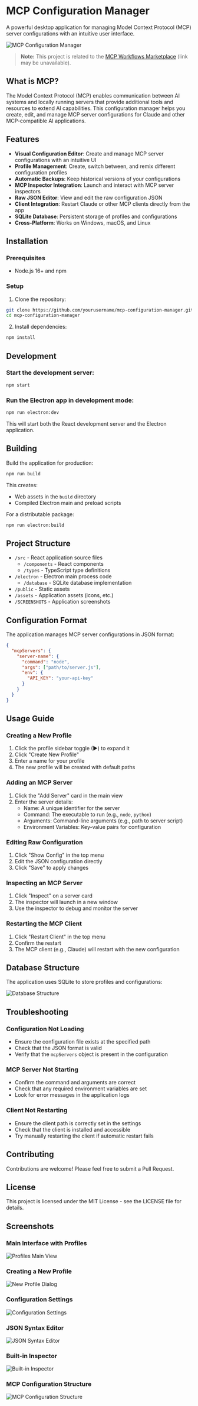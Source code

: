 # MCP Configuration Manager

A powerful desktop application for managing Model Context Protocol (MCP) server configurations with an intuitive user interface.

![MCP Configuration Manager](SCREENSHOTS/2025-03-03_16-49-32.png)

> **Note:** This project is related to the [MCP Workflows Marketplace](https://github.com/Cam10001110101/mcp-workflows-marketplace) (link may be unavailable).

## What is MCP?

The Model Context Protocol (MCP) enables communication between AI systems and locally running servers that provide additional tools and resources to extend AI capabilities. This configuration manager helps you create, edit, and manage MCP server configurations for Claude and other MCP-compatible AI applications.

## Features

- **Visual Configuration Editor**: Create and manage MCP server configurations with an intuitive UI
- **Profile Management**: Create, switch between, and remix different configuration profiles
- **Automatic Backups**: Keep historical versions of your configurations
- **MCP Inspector Integration**: Launch and interact with MCP server inspectors
- **Raw JSON Editor**: View and edit the raw configuration JSON
- **Client Integration**: Restart Claude or other MCP clients directly from the app
- **SQLite Database**: Persistent storage of profiles and configurations
- **Cross-Platform**: Works on Windows, macOS, and Linux

## Installation

### Prerequisites

- Node.js 16+ and npm

### Setup

1. Clone the repository:
```bash
git clone https://github.com/yourusername/mcp-configuration-manager.git
cd mcp-configuration-manager
```

2. Install dependencies:
```bash
npm install
```

## Development

### Start the development server:

```bash
npm start
```

### Run the Electron app in development mode:

```bash
npm run electron:dev
```

This will start both the React development server and the Electron application.

## Building

Build the application for production:

```bash
npm run build
```

This creates:
- Web assets in the `build` directory
- Compiled Electron main and preload scripts

For a distributable package:

```bash
npm run electron:build
```

## Project Structure

- `/src` - React application source files
  - `/components` - React components
  - `/types` - TypeScript type definitions
- `/electron` - Electron main process code
  - `/database` - SQLite database implementation
- `/public` - Static assets
- `/assets` - Application assets (icons, etc.)
- `/SCREENSHOTS` - Application screenshots

## Configuration Format

The application manages MCP server configurations in JSON format:

```json
{
  "mcpServers": {
    "server-name": {
      "command": "node",
      "args": ["path/to/server.js"],
      "env": {
        "API_KEY": "your-api-key"
      }
    }
  }
}
```

## Usage Guide

### Creating a New Profile

1. Click the profile sidebar toggle (▶) to expand it
2. Click "Create New Profile"
3. Enter a name for your profile
4. The new profile will be created with default paths

### Adding an MCP Server

1. Click the "Add Server" card in the main view
2. Enter the server details:
   - Name: A unique identifier for the server
   - Command: The executable to run (e.g., `node`, `python`)
   - Arguments: Command-line arguments (e.g., path to server script)
   - Environment Variables: Key-value pairs for configuration

### Editing Raw Configuration

1. Click "Show Config" in the top menu
2. Edit the JSON configuration directly
3. Click "Save" to apply changes

### Inspecting an MCP Server

1. Click "Inspect" on a server card
2. The inspector will launch in a new window
3. Use the inspector to debug and monitor the server

### Restarting the MCP Client

1. Click "Restart Client" in the top menu
2. Confirm the restart
3. The MCP client (e.g., Claude) will restart with the new configuration

## Database Structure

The application uses SQLite to store profiles and configurations:

![Database Structure](SCREENSHOTS/sqlite-profiles-db-structure.png)

## Troubleshooting

### Configuration Not Loading

- Ensure the configuration file exists at the specified path
- Check that the JSON format is valid
- Verify that the `mcpServers` object is present in the configuration

### MCP Server Not Starting

- Confirm the command and arguments are correct
- Check that any required environment variables are set
- Look for error messages in the application logs

### Client Not Restarting

- Ensure the client path is correctly set in the settings
- Check that the client is installed and accessible
- Try manually restarting the client if automatic restart fails

## Contributing

Contributions are welcome! Please feel free to submit a Pull Request.

## License

This project is licensed under the MIT License - see the LICENSE file for details.

## Screenshots

### Main Interface with Profiles
![Profiles Main View](SCREENSHOTS/profiles-main.png)

### Creating a New Profile
![New Profile Dialog](SCREENSHOTS/new-profile.png)

### Configuration Settings
![Configuration Settings](SCREENSHOTS/config-settings.png)

### JSON Syntax Editor
![JSON Syntax Editor](SCREENSHOTS/json-syntax-fixer.png)

### Built-in Inspector
![Built-in Inspector](SCREENSHOTS/insptector-built-in.png)

### MCP Configuration Structure
![MCP Configuration Structure](SCREENSHOTS/sqlite-mcp-config.png)
